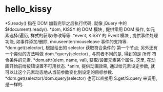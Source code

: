 hello_kissy
===========

*S.ready() 指在 DOM 加载完毕之后执行代码. 就像 jQuery 中的 $(document).ready().
*dom, KISSY 的 DOM 模块 , 提供常用 DOM 操作, 如元素选择/遍历, 样式的获取/修改等等.
*event, KISSY 的 Event 模块 , 提供事件处理功能, 如事件添加/删除, mouseenter/mouseleave 事件的支持等.
*dom.get(selector), 根据给出的 selector 获取符合条件的 第一个节点; 另外还有一个类似的方法叫做 dom.*query(selector) , 与前者不同的是, 得到的是 所有 符合条件的元素.
*dom.attr(elem, name, val), 获取/设置元素某个属性, 这里, 在动画开始前给按钮设置不可用状态.
*anim, 提供动画效果, 通过给元素设定参数, 就可以让这个元素动态地从当前参数变化到设定的目标参数.
*dom.get(selector)/dom.query(selector) 也可以直接用 S.get/S.query 来调用, 是一样的.